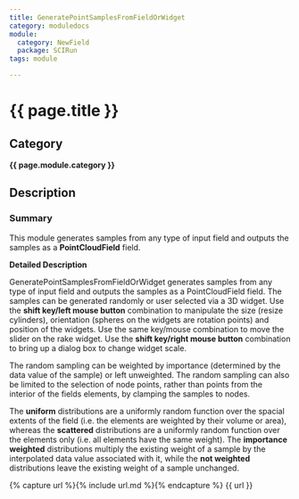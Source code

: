 ```yaml
---
title: GeneratePointSamplesFromFieldOrWidget
category: moduledocs
module:
  category: NewField
  package: SCIRun
tags: module

---
```


# {{ page.title }}

## Category

**{{ page.module.category }}**

## Description

### Summary

This module generates samples from any type of input field and outputs the samples as a **PointCloudField** field.

**Detailed Description**

GeneratePointSamplesFromFieldOrWidget generates samples from any type of input field and outputs the samples as a PointCloudField field. The samples can be generated randomly or user selected via a 3D widget. Use the **shift key/left mouse button** combination to manipulate the size (resize cylinders), orientation (spheres on the widgets are rotation points) and position of the widgets. Use the same key/mouse combination to move the slider on the rake widget. Use the **shift key/right mouse button** combination to bring up a dialog box to change widget scale.


The random sampling can be weighted by importance (determined by the data value of the sample) or left unweighted. The random sampling can also be limited to the selection of node points, rather than points from the interior of the fields elements, by clamping the samples to nodes.

The **uniform** distributions are a uniformly random function over the spacial extents of the field (i.e. the elements are weighted by their volume or area), whereas the **scattered** distributions are a uniformly random function over the elements only (i.e. all elements have the same weight). The **importance weighted** distributions multiply the existing weight of a sample by the interpolated data value associated with it, while the **not weighted** distributions leave the existing weight of a sample unchanged.

{% capture url %}{% include url.md %}{% endcapture %}
{{ url }}

